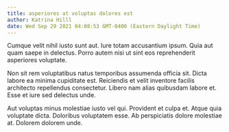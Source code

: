 ```yaml
---
title: asperiores at voluptas dolores est
author: Katrina Hilll
date: Wed Sep 29 2021 04:08:53 GMT-0400 (Eastern Daylight Time)
---
```

Cumque velit nihil iusto sunt aut. Iure totam accusantium ipsum. Quia aut quam saepe in delectus. Porro autem nisi ut sint eos reprehenderit asperiores voluptate.

 Non sit rem voluptatibus natus temporibus assumenda officia sit. Dicta labore ea minima cupiditate est. Reiciendis et velit inventore facilis architecto repellendus consectetur. Libero nam alias quibusdam labore et. Esse et iure sed delectus unde.

 Aut voluptas minus molestiae iusto vel qui. Provident et culpa et. Atque quia voluptate dicta. Doloribus voluptatem esse. Ab perspiciatis dolore molestiae at. Dolorem dolorem unde.